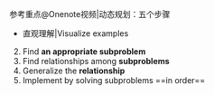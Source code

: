 参考重点@Onenote视频|动态规划：五个步骤

- 直观理解|Visualize examples
2. Find **an appropriate subproblem**
3. Find relationships among **subproblems**
4. Generalize the **relationship**
5. Implement by solving subproblems ==in order==


